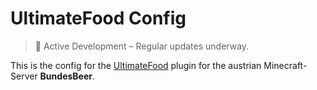 # UltimateFood Config

> 🚧 Active Development – Regular updates underway.

This is the config for the [UltimateFood](https://www.spigotmc.org/resources/✨ultimate-foods-✅-230-custom-foods-✅-1-14-➟-1-20-food-textures-categories-recipes-✨.108082/) plugin for the austrian Minecraft-Server **BundesBeer**.
